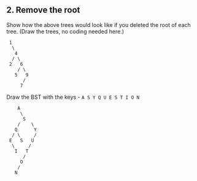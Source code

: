 ## 2. Remove the root
Show how the above trees would look like if you deleted the root of each tree. (Draw the trees, no coding needed here.)

 ```
  1
   \
    4
   / \
  2   6
     / \
    5   9
       /
      7
```
      
      
Draw the BST with the keys - `A S Y Q U E S T I O N`
```
    A
     \
      S
    /    \
   Q      Y
  / \     /
 E   S   U
  \     /
   I   T
      /
     O
    /
   N  
```
